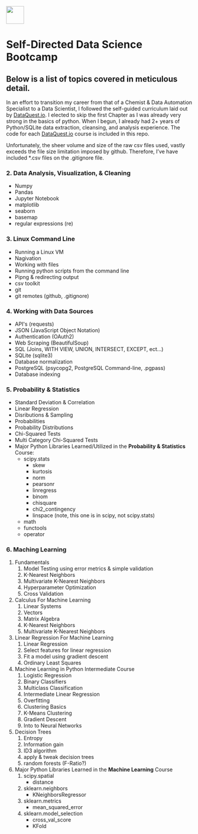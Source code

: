 <img src="https://avatars1.githubusercontent.com/u/18421630?s=400&u=d5c54d6323e38b78cf9115512b21647e80338ec0&v=4" width="48">

# Self-Directed Data Science Bootcamp 

## Below is a list of topics covered in meticulous detail.
In an effort to transition my career from that of a Chemist & Data Automation Specialist to a Data Scientist, I followed the self-guided curriculum laid out by [DataQuest.io](https://www.dataquest.io/).  I elected to skip the first Chapter as I was already very strong in the basics of python.  When I begun, I already had 2+ years of Python/SQLite data extraction, cleansing, and analysis experience.  The code for each [DataQuest.io](https://www.dataquest.io/) course is included in this repo.

Unfortunately, the sheer volume and size of the raw csv files used, vastly exceeds the file size limitation imposed by github.  Therefore, I’ve have included \*.csv files on the .gitignore file.

### 2. Data Analysis, Visualization, & Cleaning
  * Numpy
  * Pandas
  * Jupyter Notebook
  * matplotlib
  * seaborn
  * basemap
  * regular expressions (re)
  
### 3. Linux Command Line
  * Running a Linux VM
  * Nagivation
  * Working with files
  * Running python scripts from the command line
  * Pipng & redirecting output
  * csv toolkit
  * git
  * git remotes (github, .gitignore)
  
### 4. Working with Data Sources
  * API's (requests)
  * JSON (JavaScript Object Notation)
  * Authentication (OAuth2)
  * Web Scraping (BeautifulSoup)
  * SQL (Joins, WITH VIEW, UNION, INTERSECT, EXCEPT, ect...)
  * SQLite (sqlite3)
  * Database normalization
  * PostgreSQL (psycopg2, PostgreSQL Command-line, .pgpass)
  * Database indexing

### 5. Probability & Statistics
  * Standard Deviation & Correlation
  * Linear Regression
  * Disributions & Sampling
  * Probabilities
  * Probability Distributions
  * Chi-Squared Tests
  * Multi Category Chi-Squared Tests
  * Major Python Libraries Learned/Utilized in the __Probability & Statistics__ Course:
    * scipy.stats
      * skew
      * kurtosis
      * norm
      * pearsonr
      * linregress
      * binom
      * chisquare
      * chi2_contingency
      * linspace (note, this one is in scipy, not scipy.stats)
    * math
    * functools
    * operator
  
### 6. Maching Learning  
  1. Fundamentals
     1. Model Testing using error metrics & simple validation
     1. K-Nearest Neighbors
     1. Multivariate K-Nearest Neighbors
     1. Hyperparameter Optimization
     1. Cross Validation
  1. Calculus For Machine Learning
     1. Linear Systems
     1. Vectors
     1. Matrix Algebra
     1. K-Nearest Neighbors
     1. Multivariate K-Nearest Neighbors
  1. Linear Regression For Machine Learning
     1. Linear Regression
     1. Select features for linear regression
     1. Fit a model using gradient descent
     1. Ordinary Least Squares
  1. Machine Learning in Python Intermediate Course
     1. Logistic Regression
     1. Binary Classifiers
     1. Multiclass Classification
     1. Intermediate Linear Regression
     1. Overfitting
     1. Clustering Basics
     1. K-Means Clustering
     1. Gradient Descent
     1. Into to Neural Networks
  1. Decision Trees
     1. Entropy
     1. Information gain
     1. ID3 algorithm
     1. apply & tweak decision trees
     1. random forests (F-Ratio?)
  1. Major Python Libraries Learned in the __Machine Learning__ Course
     1. scipy.spatial 
        * distance
     1. sklearn.neighbors 
        * KNeighborsRegressor
     1. sklearn.metrics 
        * mean_squared_error
     1. sklearn.model_selection 
        * cross_val_score
        * KFold
